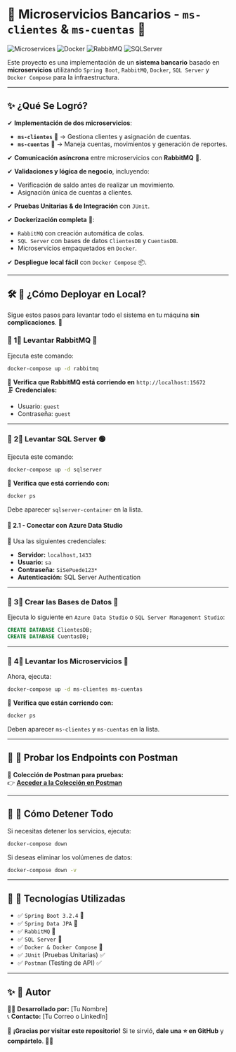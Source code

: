 # 🚀 Microservicios Bancarios - `ms-clientes` & `ms-cuentas` 🏦

![Microservices](https://img.shields.io/badge/Microservices-SpringBoot-green) ![Docker](https://img.shields.io/badge/Docker-Compose-blue) ![RabbitMQ](https://img.shields.io/badge/RabbitMQ-Messaging-orange) ![SQLServer](https://img.shields.io/badge/Database-SQLServer-red)

Este proyecto es una implementación de un **sistema bancario** basado en **microservicios** utilizando `Spring Boot`, `RabbitMQ`, `Docker`, `SQL Server` y `Docker Compose` para la infraestructura.

---

## ✨ **¿Qué Se Logró?**
✔ **Implementación de dos microservicios**:  
  - **`ms-clientes`** 📂 → Gestiona clientes y asignación de cuentas.  
  - **`ms-cuentas`** 📂 → Maneja cuentas, movimientos y generación de reportes.

✔ **Comunicación asíncrona** entre microservicios con **RabbitMQ** 📩.

✔ **Validaciones y lógica de negocio**, incluyendo:
   - Verificación de saldo antes de realizar un movimiento.
   - Asignación única de cuentas a clientes.

✔ **Pruebas Unitarias & de Integración** con `JUnit`.

✔ **Dockerización completa** 🐋:
   - `RabbitMQ` con creación automática de colas.
   - `SQL Server` con bases de datos `ClientesDB` y `CuentasDB`.
   - Microservicios empaquetados en `Docker`.

✔ **Despliegue local fácil** con `Docker Compose` 📦.

---

## 🛠 **🚀 ¿Cómo Deployar en Local?**
Sigue estos pasos para levantar todo el sistema en tu máquina **sin complicaciones**. 🚀

### 💮 **1⃣ Levantar RabbitMQ** 🐇
Ejecuta este comando:
```sh
docker-compose up -d rabbitmq
```
📌 **Verifica que RabbitMQ está corriendo en** `http://localhost:15672`  
🗜 **Credenciales:**  
  - Usuario: `guest`  
  - Contraseña: `guest`

---

### 💮 **2⃣ Levantar SQL Server** 🟢
Ejecuta este comando:
```sh
docker-compose up -d sqlserver
```
📌 **Verifica que está corriendo con:**
```sh
docker ps
```
Debe aparecer `sqlserver-container` en la lista.

#### **💮 2.1 - Conectar con Azure Data Studio**
📌 Usa las siguientes credenciales:
- **Servidor:** `localhost,1433`
- **Usuario:** `sa`
- **Contraseña:** `SiSePuede123*`
- **Autenticación:** SQL Server Authentication

---

### 💮 **3⃣ Crear las Bases de Datos** 🏦
Ejecuta lo siguiente en `Azure Data Studio` o `SQL Server Management Studio`:

```sql
CREATE DATABASE ClientesDB;
CREATE DATABASE CuentasDB;
```

---

### 💮 **4⃣ Levantar los Microservicios** 🚀
Ahora, ejecuta:
```sh
docker-compose up -d ms-clientes ms-cuentas
```
📌 **Verifica que están corriendo con:**
```sh
docker ps
```
Deben aparecer `ms-clientes` y `ms-cuentas` en la lista.

---

## 🔎 **📀 Probar los Endpoints con Postman**
📌 **Colección de Postman para pruebas:**  
👉 **[Acceder a la Colección en Postman](https://www.postman.com/frankdevg/workspace/pruebatecnicabanca/collection/15595185-bdbead67-296a-4f23-9636-e9cb526f2764?action=share&creator=15595185)**  

---

## 🚀 **📀 Cómo Detener Todo**
Si necesitas detener los servicios, ejecuta:
```sh
docker-compose down
```
Si deseas eliminar los volúmenes de datos:
```sh
docker-compose down -v
```

---

## 🎯 **📁 Tecnologías Utilizadas**
- ✅ `Spring Boot 3.2.4` 🚀
- ✅ `Spring Data JPA` 📂
- ✅ `RabbitMQ` 🐇
- ✅ `SQL Server` 🏦
- ✅ `Docker & Docker Compose` 🐋
- ✅ `JUnit` (Pruebas Unitarias) ✅
- ✅ `Postman` (Testing de API) ✅

---

## ✨ **🎯 Autor**
👨‍💻 **Desarrollado por:** [Tu Nombre]  
📞 **Contacto:** [Tu Correo o LinkedIn]

📌 **¡Gracias por visitar este repositorio!** Si te sirvió, **dale una ⭐ en GitHub** y **compártelo**. 🚀🔥

